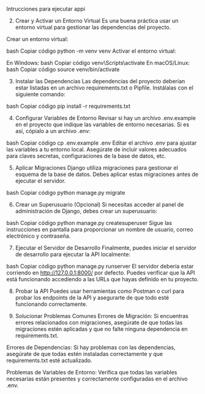 Intrucciones para ejecutar appi

2. Crear y Activar un Entorno Virtual
Es una buena práctica usar un entorno virtual para gestionar las dependencias del proyecto.

Crear un entorno virtual:

bash
Copiar código
python -m venv venv
Activar el entorno virtual:

En Windows:
bash
Copiar código
venv\Scripts\activate
En macOS/Linux:
bash
Copiar código
source venv/bin/activate

3. Instalar las Dependencias
Las dependencias del proyecto deberían estar listadas en un archivo requirements.txt o Pipfile. Instálalas con el siguiente comando:

bash
Copiar código
pip install -r requirements.txt

4. Configurar Variables de Entorno
Revisar si hay un archivo .env.example en el proyecto que indique las variables de entorno necesarias. Si es así, cópialo a un archivo .env:

bash
Copiar código
cp .env.example .env
Editar el archivo .env para ajustar las variables a tu entorno local. Asegúrate de incluir valores adecuados para claves secretas, configuraciones de la base de datos, etc.

5. Aplicar Migraciones
Django utiliza migraciones para gestionar el esquema de la base de datos. Debes aplicar estas migraciones antes de ejecutar el servidor.

bash
Copiar código
python manage.py migrate

6. Crear un Superusuario (Opcional)
Si necesitas acceder al panel de administración de Django, debes crear un superusuario:

bash
Copiar código
python manage.py createsuperuser
Sigue las instrucciones en pantalla para proporcionar un nombre de usuario, correo electrónico y contraseña.

7. Ejecutar el Servidor de Desarrollo
Finalmente, puedes iniciar el servidor de desarrollo para ejecutar la API localmente:

bash
Copiar código
python manage.py runserver
El servidor debería estar corriendo en http://127.0.0.1:8000/ por defecto. Puedes verificar que la API está funcionando accediendo a las URLs que hayas definido en tu proyecto.

8. Probar la API
Puedes usar herramientas como Postman o curl para probar los endpoints de la API y asegurarte de que todo esté funcionando correctamente.

9. Solucionar Problemas Comunes
Errores de Migración: Si encuentras errores relacionados con migraciones, asegúrate de que todas las migraciones estén aplicadas y que no falte ninguna dependencia en requirements.txt.

Errores de Dependencias: Si hay problemas con las dependencias, asegúrate de que todas estén instaladas correctamente y que requirements.txt esté actualizado.

Problemas de Variables de Entorno: Verifica que todas las variables necesarias están presentes y correctamente configuradas en el archivo .env.